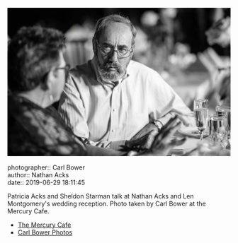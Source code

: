 ![Patricia Acks and Sheldon Starman talk](assets/2019-06-29-set-3-the-reception-30.webp)

photographer:: Carl Bower  
author:: Nathan Acks  
date:: 2019-06-29 18:11:45

Patricia Acks and Sheldon Starman talk at Nathan Acks and Len Montgomery's wedding reception. Photo taken by Carl Bower at the Mercury Cafe.

* [The Mercury Cafe](http://mercurycafe.com)
* [Carl Bower Photos](https://carlbowerphotos.com)
